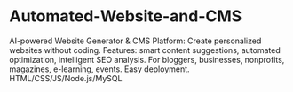 # Automated-Website-and-CMS
AI-powered Website Generator &amp; CMS Platform: Create personalized websites without coding. Features: smart content suggestions, automated optimization, intelligent SEO analysis. For bloggers, businesses, nonprofits, magazines, e-learning, events. Easy deployment. HTML/CSS/JS/Node.js/MySQL
